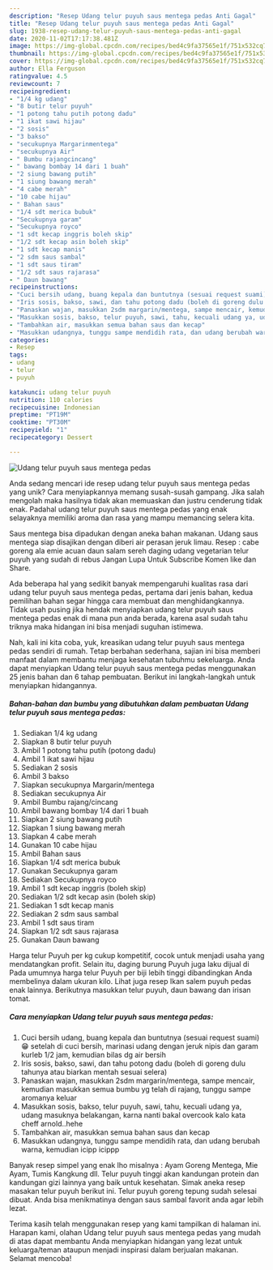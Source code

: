 ```yaml
---
description: "Resep Udang telur puyuh saus mentega pedas Anti Gagal"
title: "Resep Udang telur puyuh saus mentega pedas Anti Gagal"
slug: 1938-resep-udang-telur-puyuh-saus-mentega-pedas-anti-gagal
date: 2020-11-02T17:17:38.481Z
image: https://img-global.cpcdn.com/recipes/bed4c9fa37565e1f/751x532cq70/udang-telur-puyuh-saus-mentega-pedas-foto-resep-utama.jpg
thumbnail: https://img-global.cpcdn.com/recipes/bed4c9fa37565e1f/751x532cq70/udang-telur-puyuh-saus-mentega-pedas-foto-resep-utama.jpg
cover: https://img-global.cpcdn.com/recipes/bed4c9fa37565e1f/751x532cq70/udang-telur-puyuh-saus-mentega-pedas-foto-resep-utama.jpg
author: Ella Ferguson
ratingvalue: 4.5
reviewcount: 7
recipeingredient:
- "1/4 kg udang"
- "8 butir telur puyuh"
- "1 potong tahu putih potong dadu"
- "1 ikat sawi hijau"
- "2 sosis"
- "3 bakso"
- "secukupnya Margarinmentega"
- "secukupnya Air"
- " Bumbu rajangcincang"
- " bawang bombay 14 dari 1 buah"
- "2 siung bawang putih"
- "1 siung bawang merah"
- "4 cabe merah"
- "10 cabe hijau"
- " Bahan saus"
- "1/4 sdt merica bubuk"
- "Secukupnya garam"
- "Secukupnya royco"
- "1 sdt kecap inggris boleh skip"
- "1/2 sdt kecap asin boleh skip"
- "1 sdt kecap manis"
- "2 sdm saus sambal"
- "1 sdt saus tiram"
- "1/2 sdt saus rajarasa"
- " Daun bawang"
recipeinstructions:
- "Cuci bersih udang, buang kepala dan buntutnya (sesuai request suami) 😁 setelah di cuci bersih, marinasi udang dengan jeruk nipis dan garam kurleb 1/2 jam, kemudian bilas dg air bersih"
- "Iris sosis, bakso, sawi, dan tahu potong dadu (boleh di goreng dulu tahunya atau biarkan mentah sesuai selera)"
- "Panaskan wajan, masukkan 2sdm margarin/mentega, sampe mencair, kemudian masukkan semua bumbu yg telah di rajang, tunggu sampe aromanya keluar"
- "Masukkan sosis, bakso, telur puyuh, sawi, tahu, kecuali udang ya, udang masuknya belakangan, karna nanti bakal overcook kalo kata cheff arnold..hehe"
- "Tambahkan air, masukkan semua bahan saus dan kecap"
- "Masukkan udangnya, tunggu sampe mendidih rata, dan udang berubah warna, kemudian icipp icippp"
categories:
- Resep
tags:
- udang
- telur
- puyuh

katakunci: udang telur puyuh 
nutrition: 110 calories
recipecuisine: Indonesian
preptime: "PT19M"
cooktime: "PT30M"
recipeyield: "1"
recipecategory: Dessert

---
```



![Udang telur puyuh saus mentega pedas](https://img-global.cpcdn.com/recipes/bed4c9fa37565e1f/751x532cq70/udang-telur-puyuh-saus-mentega-pedas-foto-resep-utama.jpg)

Anda sedang mencari ide resep udang telur puyuh saus mentega pedas yang unik? Cara menyiapkannya memang susah-susah gampang. Jika salah mengolah maka hasilnya tidak akan memuaskan dan justru cenderung tidak enak. Padahal udang telur puyuh saus mentega pedas yang enak selayaknya memiliki aroma dan rasa yang mampu memancing selera kita.

Saus mentega bisa dipadukan dengan aneka bahan makanan. Udang saus mentega siap disajikan dengan diberi air perasan jeruk limau. Resep : cabe goreng ala emie acuan daun salam sereh daging udang vegetarian telur puyuh yang sudah di rebus Jangan Lupa Untuk Subscribe Komen like dan Share.

Ada beberapa hal yang sedikit banyak mempengaruhi kualitas rasa dari udang telur puyuh saus mentega pedas, pertama dari jenis bahan, kedua pemilihan bahan segar hingga cara membuat dan menghidangkannya. Tidak usah pusing jika hendak menyiapkan udang telur puyuh saus mentega pedas enak di mana pun anda berada, karena asal sudah tahu triknya maka hidangan ini bisa menjadi suguhan istimewa.


Nah, kali ini kita coba, yuk, kreasikan udang telur puyuh saus mentega pedas sendiri di rumah. Tetap berbahan sederhana, sajian ini bisa memberi manfaat dalam membantu menjaga kesehatan tubuhmu sekeluarga. Anda dapat menyiapkan Udang telur puyuh saus mentega pedas menggunakan 25 jenis bahan dan 6 tahap pembuatan. Berikut ini langkah-langkah untuk menyiapkan hidangannya.

<!--inarticleads1-->

##### Bahan-bahan dan bumbu yang dibutuhkan dalam pembuatan Udang telur puyuh saus mentega pedas:

1. Sediakan 1/4 kg udang
1. Siapkan 8 butir telur puyuh
1. Ambil 1 potong tahu putih (potong dadu)
1. Ambil 1 ikat sawi hijau
1. Sediakan 2 sosis
1. Ambil 3 bakso
1. Siapkan secukupnya Margarin/mentega
1. Sediakan secukupnya Air
1. Ambil  Bumbu rajang/cincang
1. Ambil  bawang bombay 1/4 dari 1 buah
1. Siapkan 2 siung bawang putih
1. Siapkan 1 siung bawang merah
1. Siapkan 4 cabe merah
1. Gunakan 10 cabe hijau
1. Ambil  Bahan saus
1. Siapkan 1/4 sdt merica bubuk
1. Gunakan Secukupnya garam
1. Sediakan Secukupnya royco
1. Ambil 1 sdt kecap inggris (boleh skip)
1. Sediakan 1/2 sdt kecap asin (boleh skip)
1. Sediakan 1 sdt kecap manis
1. Sediakan 2 sdm saus sambal
1. Ambil 1 sdt saus tiram
1. Siapkan 1/2 sdt saus rajarasa
1. Gunakan  Daun bawang


Harga telur Puyuh per kg cukup kompetitif, cocok untuk menjadi usaha yang mendatangkan profit. Selain itu, daging burung Puyuh juga laku dijual di Pada umumnya harga telur Puyuh per biji lebih tinggi dibandingkan Anda membelinya dalam ukuran kilo. Lihat juga resep Ikan salem puyuh pedas enak lainnya. Berikutnya masukkan telur puyuh, daun bawang dan irisan tomat. 

<!--inarticleads2-->

##### Cara menyiapkan Udang telur puyuh saus mentega pedas:

1. Cuci bersih udang, buang kepala dan buntutnya (sesuai request suami) 😁 setelah di cuci bersih, marinasi udang dengan jeruk nipis dan garam kurleb 1/2 jam, kemudian bilas dg air bersih
1. Iris sosis, bakso, sawi, dan tahu potong dadu (boleh di goreng dulu tahunya atau biarkan mentah sesuai selera)
1. Panaskan wajan, masukkan 2sdm margarin/mentega, sampe mencair, kemudian masukkan semua bumbu yg telah di rajang, tunggu sampe aromanya keluar
1. Masukkan sosis, bakso, telur puyuh, sawi, tahu, kecuali udang ya, udang masuknya belakangan, karna nanti bakal overcook kalo kata cheff arnold..hehe
1. Tambahkan air, masukkan semua bahan saus dan kecap
1. Masukkan udangnya, tunggu sampe mendidih rata, dan udang berubah warna, kemudian icipp icippp


Banyak resep simpel yang enak lho misalnya : Ayam Goreng Mentega, Mie Ayam, Tumis Kangkung dll. Telur puyuh tinggi akan kandungan protein dan kandungan gizi lainnya yang baik untuk kesehatan. Simak aneka resep masakan telur puyuh berikut ini. Telur puyuh goreng tepung sudah selesai dibuat. Anda bisa menikmatinya dengan saus sambal favorit anda agar lebih lezat. 

Terima kasih telah menggunakan resep yang kami tampilkan di halaman ini. Harapan kami, olahan Udang telur puyuh saus mentega pedas yang mudah di atas dapat membantu Anda menyiapkan hidangan yang lezat untuk keluarga/teman ataupun menjadi inspirasi dalam berjualan makanan. Selamat mencoba!
